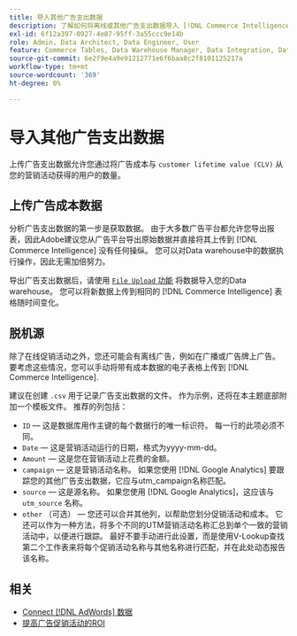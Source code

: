 ```yaml
---
title: 导入其他广告支出数据
description: 了解如何将离线或其他广告支出数据导入 [!DNL Commerce Intelligence].
exl-id: 6f12a397-0927-4e87-95ff-3a55ccc9e14b
role: Admin, Data Architect, Data Engineer, User
feature: Commerce Tables, Data Warehouse Manager, Data Integration, Data Import/Export
source-git-commit: 6e2f9e4a9e91212771e6f6baa8c2f8101125217a
workflow-type: tm+mt
source-wordcount: '369'
ht-degree: 0%

---
```


# 导入其他广告支出数据

上传广告支出数据允许您通过将广告成本与 `customer lifetime value (CLV)` 从您的营销活动获得的用户的数量。

## 上传广告成本数据

分析广告支出数据的第一步是获取数据。 由于大多数广告平台都允许您导出报表，因此Adobe建议您从广告平台导出原始数据并直接将其上传到 [!DNL Commerce Intelligence] 没有任何操纵。 您可以对Data warehouse中的数据执行操作，因此无需加倍努力。

导出广告支出数据后，请使用 [`File Upload` 功能](../connecting-data/using-file-uploader.md) 将数据导入您的Data warehouse。 您可以将新数据上传到相同的 [!DNL Commerce Intelligence] 表格随时间变化。

## 脱机源

除了在线促销活动之外，您还可能会有离线广告，例如在广播或广告牌上广告。 要考虑这些情况，您可以手动将带有成本数据的电子表格上传到 [!DNL Commerce Intelligence].

建议在创建 `.csv` 用于记录广告支出数据的文件。 作为示例，还将在本主题底部附加一个模板文件。 推荐的列包括：

* `ID`  — 这是数据库用作主键的每个数据行的唯一标识符。 每一行的此项必须不同。
* `Date`  — 这是营销活动运行的日期，格式为yyyy-mm-dd。
* `Amount`  — 这是您在营销活动上花费的金额。
* `campaign`  — 这是营销活动名称。 如果您使用 [!DNL Google Analytics] 要跟踪您的其他广告支出数据，它应与utm\_campaign名称匹配。
* `source`  — 这是源名称。 如果您使用 [!DNL Google Analytics]，这应该与 `utm_source` 名称。
* `other` （可选） — 您还可以合并其他列，以帮助您划分促销活动和成本。 它还可以作为一种方法，将多个不同的UTM营销活动名称汇总到单个一致的营销活动中，以便进行跟踪。 最好不要手动进行此设置，而是使用V-Lookup查找第二个工作表来将每个促销活动名称与其他名称进行匹配，并在此处动态报告该名称。

## 相关

* [Connect [!DNL AdWords] 数据](../integrations/google-adwords.md)
* [提高广告促销活动的ROI](../../analysis/roi-ad-camp.md)
